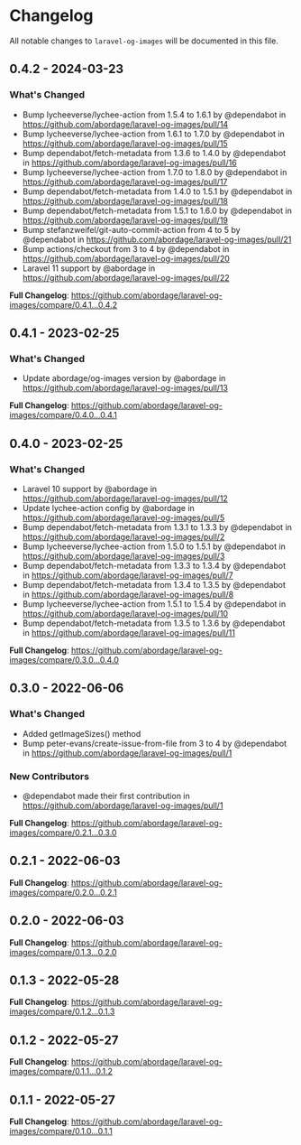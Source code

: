# Changelog

All notable changes to `laravel-og-images` will be documented in this file.

## 0.4.2 - 2024-03-23

### What's Changed

* Bump lycheeverse/lychee-action from 1.5.4 to 1.6.1 by @dependabot in https://github.com/abordage/laravel-og-images/pull/14
* Bump lycheeverse/lychee-action from 1.6.1 to 1.7.0 by @dependabot in https://github.com/abordage/laravel-og-images/pull/15
* Bump dependabot/fetch-metadata from 1.3.6 to 1.4.0 by @dependabot in https://github.com/abordage/laravel-og-images/pull/16
* Bump lycheeverse/lychee-action from 1.7.0 to 1.8.0 by @dependabot in https://github.com/abordage/laravel-og-images/pull/17
* Bump dependabot/fetch-metadata from 1.4.0 to 1.5.1 by @dependabot in https://github.com/abordage/laravel-og-images/pull/18
* Bump dependabot/fetch-metadata from 1.5.1 to 1.6.0 by @dependabot in https://github.com/abordage/laravel-og-images/pull/19
* Bump stefanzweifel/git-auto-commit-action from 4 to 5 by @dependabot in https://github.com/abordage/laravel-og-images/pull/21
* Bump actions/checkout from 3 to 4 by @dependabot in https://github.com/abordage/laravel-og-images/pull/20
* Laravel 11 support by @abordage in https://github.com/abordage/laravel-og-images/pull/22

**Full Changelog**: https://github.com/abordage/laravel-og-images/compare/0.4.1...0.4.2

## 0.4.1 - 2023-02-25

### What's Changed

- Update abordage/og-images version by @abordage in https://github.com/abordage/laravel-og-images/pull/13

**Full Changelog**: https://github.com/abordage/laravel-og-images/compare/0.4.0...0.4.1

## 0.4.0 - 2023-02-25

### What's Changed

- Laravel 10 support by @abordage in https://github.com/abordage/laravel-og-images/pull/12
- Update lychee-action config by @abordage in https://github.com/abordage/laravel-og-images/pull/5
- Bump dependabot/fetch-metadata from 1.3.1 to 1.3.3 by @dependabot in https://github.com/abordage/laravel-og-images/pull/2
- Bump lycheeverse/lychee-action from 1.5.0 to 1.5.1 by @dependabot in https://github.com/abordage/laravel-og-images/pull/3
- Bump dependabot/fetch-metadata from 1.3.3 to 1.3.4 by @dependabot in https://github.com/abordage/laravel-og-images/pull/7
- Bump dependabot/fetch-metadata from 1.3.4 to 1.3.5 by @dependabot in https://github.com/abordage/laravel-og-images/pull/8
- Bump lycheeverse/lychee-action from 1.5.1 to 1.5.4 by @dependabot in https://github.com/abordage/laravel-og-images/pull/10
- Bump dependabot/fetch-metadata from 1.3.5 to 1.3.6 by @dependabot in https://github.com/abordage/laravel-og-images/pull/11

**Full Changelog**: https://github.com/abordage/laravel-og-images/compare/0.3.0...0.4.0

## 0.3.0 - 2022-06-06

### What's Changed

- Added getImageSizes() method
- Bump peter-evans/create-issue-from-file from 3 to 4 by @dependabot in https://github.com/abordage/laravel-og-images/pull/1

### New Contributors

- @dependabot made their first contribution in https://github.com/abordage/laravel-og-images/pull/1

**Full Changelog**: https://github.com/abordage/laravel-og-images/compare/0.2.1...0.3.0

## 0.2.1 - 2022-06-03

**Full Changelog**: https://github.com/abordage/laravel-og-images/compare/0.2.0...0.2.1

## 0.2.0 - 2022-06-03

**Full Changelog**: https://github.com/abordage/laravel-og-images/compare/0.1.3...0.2.0

## 0.1.3 - 2022-05-28

**Full Changelog**: https://github.com/abordage/laravel-og-images/compare/0.1.2...0.1.3

## 0.1.2 - 2022-05-27

**Full Changelog**: https://github.com/abordage/laravel-og-images/compare/0.1.1...0.1.2

## 0.1.1 - 2022-05-27

**Full Changelog**: https://github.com/abordage/laravel-og-images/compare/0.1.0...0.1.1
